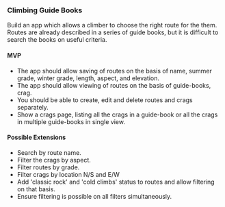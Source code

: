 ### Climbing Guide Books

Build an app which allows a climber to choose the right route for the them. Routes are already described in a series of guide books, but it is difficult to search the books on useful criteria.  

#### MVP

* The app should allow saving of routes on the basis of name, summer grade, winter grade, length, aspect, and elevation.
* The app should allow viewing of routes on the basis of guide-books, crag.
* You should be able to create, edit and delete routes and crags separately.
* Show a crags page, listing all the crags in a guide-book or all the crags in multiple guide-books in single view.


#### Possible Extensions

* Search by route name.
* Filter the crags by aspect.
* Filter routes by grade.
* Filter crags by location N/S and E/W
* Add 'classic rock' and 'cold climbs' status to routes and allow filtering on that basis.
* Ensure filtering is possible on all filters simultaneously.
